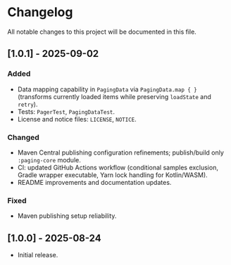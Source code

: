 # Changelog

All notable changes to this project will be documented in this file.

## [1.0.1] - 2025-09-02

### Added

- Data mapping capability in `PagingData` via `PagingData.map { }` (transforms currently loaded items while preserving
  `loadState` and `retry`).
- Tests: `PagerTest`, `PagingDataTest`.
- License and notice files: `LICENSE`, `NOTICE`.

### Changed

- Maven Central publishing configuration refinements; publish/build only `:paging-core` module.
- CI: updated GitHub Actions workflow (conditional samples exclusion, Gradle wrapper executable, Yarn lock handling for
  Kotlin/WASM).
- README improvements and documentation updates.

### Fixed

- Maven publishing setup reliability.

## [1.0.0] - 2025-08-24

- Initial release.
